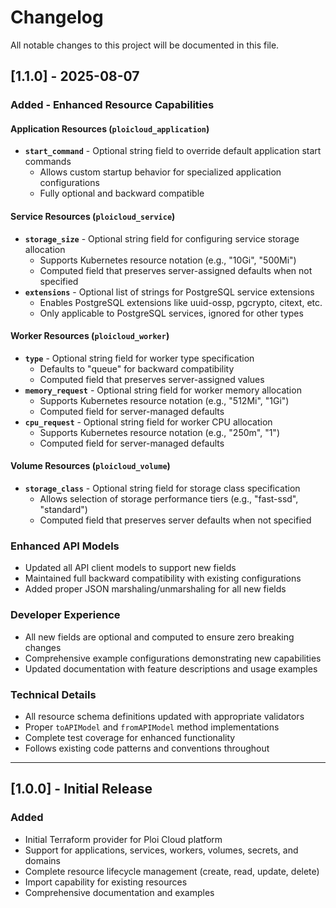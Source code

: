# Changelog

All notable changes to this project will be documented in this file.

## [1.1.0] - 2025-08-07

### Added - Enhanced Resource Capabilities

#### Application Resources (`ploicloud_application`)
- **`start_command`** - Optional string field to override default application start commands
  - Allows custom startup behavior for specialized application configurations
  - Fully optional and backward compatible

#### Service Resources (`ploicloud_service`) 
- **`storage_size`** - Optional string field for configuring service storage allocation
  - Supports Kubernetes resource notation (e.g., "10Gi", "500Mi")
  - Computed field that preserves server-assigned defaults when not specified
- **`extensions`** - Optional list of strings for PostgreSQL service extensions
  - Enables PostgreSQL extensions like uuid-ossp, pgcrypto, citext, etc.
  - Only applicable to PostgreSQL services, ignored for other types

#### Worker Resources (`ploicloud_worker`)
- **`type`** - Optional string field for worker type specification
  - Defaults to "queue" for backward compatibility
  - Computed field that preserves server-assigned values
- **`memory_request`** - Optional string field for worker memory allocation
  - Supports Kubernetes resource notation (e.g., "512Mi", "1Gi")
  - Computed field for server-managed defaults
- **`cpu_request`** - Optional string field for worker CPU allocation  
  - Supports Kubernetes resource notation (e.g., "250m", "1")
  - Computed field for server-managed defaults

#### Volume Resources (`ploicloud_volume`)
- **`storage_class`** - Optional string field for storage class specification
  - Allows selection of storage performance tiers (e.g., "fast-ssd", "standard")
  - Computed field that preserves server defaults when not specified

### Enhanced API Models
- Updated all API client models to support new fields
- Maintained full backward compatibility with existing configurations
- Added proper JSON marshaling/unmarshaling for all new fields

### Developer Experience
- All new fields are optional and computed to ensure zero breaking changes
- Comprehensive example configurations demonstrating new capabilities
- Updated documentation with feature descriptions and usage examples

### Technical Details
- All resource schema definitions updated with appropriate validators
- Proper `toAPIModel` and `fromAPIModel` method implementations
- Complete test coverage for enhanced functionality
- Follows existing code patterns and conventions throughout

---

## [1.0.0] - Initial Release

### Added
- Initial Terraform provider for Ploi Cloud platform
- Support for applications, services, workers, volumes, secrets, and domains
- Complete resource lifecycle management (create, read, update, delete)
- Import capability for existing resources
- Comprehensive documentation and examples